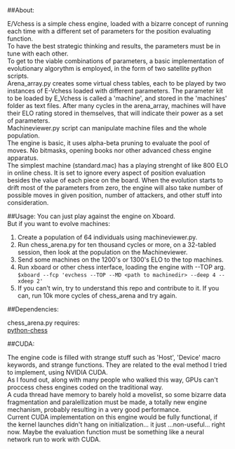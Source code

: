 ##About:

 E/Vchess is a simple chess engine, loaded with a bizarre concept of running each time with a different set of parameters for the position evaluating function.<br> 
 To have the best strategic thinking and results, the parameters must be in tune with each other.<br>
 To get to the viable combinations of parameters, a basic implementation of evolutionary algorythm is employed, in the form of two satellite python scripts.<br>
 Arena_array.py creates some virtual chess tables, each to be played by two instances of E-Vchess loaded with different parameters. The parameter kit to be loaded by E_Vchess is called a 'machine', and stored in the 'machines' folder as text files. 
After many cycles in the arena_array, machines will have their ELO rating stored in themselves, that will indicate their power as a set of parameters.<br>
 Machineviewer.py script can manipulate machine files and the whole population.<br>
 The engine is basic, it uses alpha-beta pruning to evaluate the pool of moves. No bitmasks, opening books nor other advanced chess engine apparatus.<br>
 The simplest machine (standard.mac) has a playing strenght of like 800 ELO in online chess. It is set to ignore every aspect of position evaluation besides the value of each piece on the board. When the evolution starts to drift most
of the parameters from zero, the engine will also take number of possible moves in given position, number of attackers, and other stuff into consideration.<br>

##Usage:
 You can just play against the engine on Xboard.<br>
   But if you want to evolve machines:<br>

 1) Create a population of 64 individuals using machineviewer.py.<br>
 2) Run chess_arena.py for ten thousand cycles or more, on a 32-tabled session, then look at the population on the Machineviewer.<br>
 3) Send some machines on the 1200's or 1300's ELO to the top machines.<br>
 3) Run xboard or other chess interface, loading the engine with --TOP arg.<br>
	`$xboard --fcp 'evchess --TOP --MD <path to machinedir> --deep 4 --xdeep 2'`<br>
 4) If you can't win, try to understand this repo and contribute to it. If you can, run 10k more cycles of chess_arena and try again.<br>
 
##Dependencies:

chess_arena.py requires:<br>
<a href="https://github.com/niklasf/python-chess">python-chess</a><br>

##CUDA:

 The engine code is filled with strange stuff such as 'Host', 'Device' macro keywords, and strange functions. They are related to the eval method I tried to implement,
 using NVIDIA CUDA.<br>
 As I found out, along with many people who walked this way, GPUs can't proccess chess engines coded on the traditional way. <br>
 A cuda thread have memory to barely hold a movelist, so some bizarre data fragmentation and paralellization must be made, a totally new engine mechanism, probably resulting
 in a very good performance.<br>
 Current CUDA implementation on this engine would be fully functional, if the kernel launches didn't hang on initialization... it just ...non-useful... right now.
 Maybe the evaluation function must be something like a neural network run to work with CUDA.
